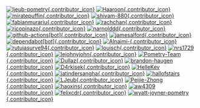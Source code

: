 [![ljeub-pometry](https://avatars.githubusercontent.com/u/97447091?v=4){.contributor_icon}](https://github.com/ljeub-pometry)
[![Haaroon](https://avatars.githubusercontent.com/u/7131194?v=4){.contributor_icon}](https://github.com/Haaroon)
[![miratepuffin](https://avatars.githubusercontent.com/u/6665739?v=4){.contributor_icon}](https://github.com/miratepuffin)
[![shivam-880](https://avatars.githubusercontent.com/u/4599890?v=4){.contributor_icon}](https://github.com/shivam-880)
[![fabianmurariu](https://avatars.githubusercontent.com/u/2404621?v=4){.contributor_icon}](https://github.com/fabianmurariu)
[![rachchan](https://avatars.githubusercontent.com/u/25484244?v=4){.contributor_icon}](https://github.com/rachchan)
[![ricopinazo](https://avatars.githubusercontent.com/u/38461987?v=4){.contributor_icon}](https://github.com/ricopinazo)
[![narnolddd](https://avatars.githubusercontent.com/u/33124479?v=4){.contributor_icon}](https://github.com/narnolddd)
[![github-actions[bot]](https://avatars.githubusercontent.com/in/15368?v=4){.contributor_icon}](https://github.com/apps/github-actions)
[![jamesalford](https://avatars.githubusercontent.com/u/7249162?v=4){.contributor_icon}](https://github.com/jamesalford)
[![dependabot[bot]](https://avatars.githubusercontent.com/in/29110?v=4){.contributor_icon}](https://github.com/apps/dependabot)
[![Alnaimi-](https://avatars.githubusercontent.com/u/5095706?v=4){.contributor_icon}](https://github.com/Alnaimi-)
[![rutujasurve94](https://avatars.githubusercontent.com/u/9448002?v=4){.contributor_icon}](https://github.com/rutujasurve94)
[![louisch](https://avatars.githubusercontent.com/u/772346?v=4){.contributor_icon}](https://github.com/louisch)
[![nrs1729](https://avatars.githubusercontent.com/u/51863168?v=4){.contributor_icon}](https://github.com/nrs1729)
[![lejohnyjohn](https://avatars.githubusercontent.com/u/45882172?v=4){.contributor_icon}](https://github.com/lejohnyjohn)
[![Pometry-Team](https://avatars.githubusercontent.com/u/100171847?v=4){.contributor_icon}](https://github.com/Pometry-Team)
[![Dullaz](https://avatars.githubusercontent.com/u/14945612?v=4){.contributor_icon}](https://github.com/Dullaz)
[![brandon-haugen](https://avatars.githubusercontent.com/u/182728?v=4){.contributor_icon}](https://github.com/brandon-haugen)
[![D4rkisek](https://avatars.githubusercontent.com/u/106534376?v=4){.contributor_icon}](https://github.com/D4rkisek)
[![HelleKev](https://avatars.githubusercontent.com/u/80215162?v=4){.contributor_icon}](https://github.com/HelleKev)
[![jatindersangha](https://avatars.githubusercontent.com/u/62962154?v=4){.contributor_icon}](https://github.com/jatindersangha)
[![hallofstairs](https://avatars.githubusercontent.com/u/51125632?v=4){.contributor_icon}](https://github.com/hallofstairs)
[![LJeub](https://avatars.githubusercontent.com/u/7434177?v=4){.contributor_icon}](https://github.com/LJeub)
[![Peijie-Zhong](https://avatars.githubusercontent.com/u/111187839?v=4){.contributor_icon}](https://github.com/Peijie-Zhong)
[![haoxins](https://avatars.githubusercontent.com/u/2569835?v=4){.contributor_icon}](https://github.com/haoxins)
[![aw4309](https://avatars.githubusercontent.com/u/113125857?v=4){.contributor_icon}](https://github.com/aw4309)
[![felixcdr](https://avatars.githubusercontent.com/u/68109569?v=4){.contributor_icon}](https://github.com/felixcdr)
[![wyatt-joyner-pometry](https://avatars.githubusercontent.com/u/188855884?v=4){.contributor_icon}](https://github.com/wyatt-joyner-pometry)
